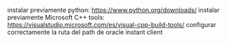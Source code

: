 instalar previamente python: https://www.python.org/downloads/
instalar previamente Microsoft C++ tools: https://visualstudio.microsoft.com/es/visual-cpp-build-tools/
configurar correctamente la ruta del path de oracle instant client
